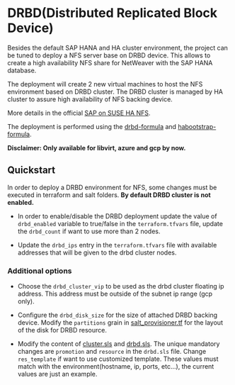 # DRBD(Distributed Replicated Block Device)

Besides the default SAP HANA and HA cluster environment, the project can be tuned to deploy a NFS server base on DRBD device. This allows to create a high availability NFS share for NetWeaver with the SAP HANA database.

The deployment will create 2 new virtual machines to host the NFS environment based on DRBD cluster. The DRBD cluster is managed by HA cluster to assure high availability of NFS backing device.

More details in the official [SAP on SUSE HA NFS](https://docs.microsoft.com/en-us/azure/virtual-machines/workloads/sap/high-availability-guide-suse-nfs).

The deployment is performed using the [drbd-formula](https://github.com/SUSE/drbd-formula) and [habootstrap-formula](https://github.com/SUSE/habootstrap-formula).

**Disclaimer: Only available for libvirt, azure and gcp by now.**

## Quickstart

In order to deploy a DRBD environment for NFS, some changes must be executed in terraform and salt folders. **By default DRBD cluster is not enabled.**

- In order to enable/disable the DRBD deployment update the value of `drbd_enabled` variable to true/false in the `terraform.tfvars` file, update the `drbd_count` if want to use more than 2 nodes.

- Update the `drbd_ips` entry in the `terraform.tfvars` file with available addresses that will be given to the drbd cluster nodes.

### Additional options

- Choose the `drbd_cluster_vip` to be used as the drbd cluster floating ip address. This address must be outside of the subnet ip range (gcp only).

- Configure the `drbd_disk_size` for the size of attached DRBD backing device. Modify the `partitions` grain in [salt_provisioner.tf](../libvirt/modules/drbd_node/salt_provisioner.tf) for the layout of the disk for DRBD resource.

- Modify the content of [cluster.sls](../pillar/drbd/cluster.sls) and [drbd.sls](../pillar/drbd/drbd.sls). The unique mandatory changes are `promotion` and `resource` in the `drbd.sls` file. Change `res_template` if want to use customized template. These values must match with the environment(hostname, ip, ports, etc...), the current values are just an example.
